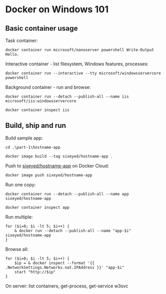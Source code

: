 
# Docker on Windows 101

## Basic container usage

Task container:

```
docker container run microsoft/nanoserver powershell Write-Output Hello.
```

Interactive container - list filesystem, Windows features, processes:

```
docker container run --interactive --tty microsoft/windowsservercore powershell
```

Background container - run and browse:

```
docker container run --detach --publish-all --name iis microsoft/iis:windowsservercore

docker container inspect iis
```

## Build, ship and run

Build sample app:

```
cd .\part-1\hostname-app

docker image build --tag sixeyed/hostname-app .
```

Push to [sixeyed/hostname-app](https://cloud.docker.com/swarm/sixeyed/repository/registry-1.docker.io/sixeyed/tweet-app/general) on Docker Cloud:

```
docker image push sixeyed/hostname-app
```

Run one copy:

```
docker container run --detach --publish-all --name app sixeyed/hostname-app

docker container inspect app
```

Run multiple:

```
for ($i=0; $i -lt 5; $i++) {
    & docker run --detach --publish-all --name "app-$i" sixeyed/hostname-app
}
```

Browse all:

```
for ($i=0; $i -lt 5; $i++) {
    $ip = & docker inspect --format '{{ .NetworkSettings.Networks.nat.IPAddress }}' "app-$i"
    start "http://$ip"
}
```

On server: list containers, get-process, get-service w3svc